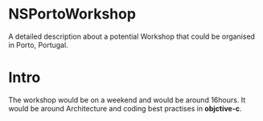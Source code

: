 NSPortoWorkshop
===============

A detailed description about a potential Workshop that could be organised in Porto, Portugal. 

Intro
==

The workshop would be on a weekend and would be around 16hours. It would be around Architecture and coding best practises in **objctive-c**.
